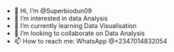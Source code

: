 - 👋 Hi, I’m @Superbiodun09
- 👀 I’m interested in data Analysis
- 🌱 I’m currently learning Data Visualisation
- 💞️ I’m looking to collaborate on Data Analysis
- 📫 How to reach me: WhatsApp @+2347014832054

<!---
Superbiodun09/Superbiodun09 is a ✨ special ✨ repository because its `README.md` (this file) appears on your GitHub profile.
You can click the Preview link to take a look at your changes.
--->
